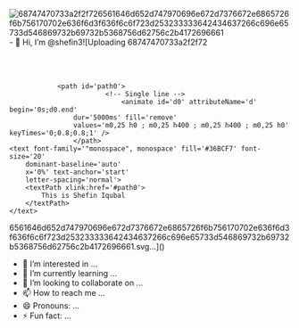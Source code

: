 ![68747470733a2f2f726561646d652d747970696e672d7376672e6865726f6b756170702e636f6d3f636f6c6f723d253233333642434637266c696e65733d546869732b69732b5368756d62756c2b4172696661](https://github.com/user-attachments/assets/a600aac3-ec5f-4d09-b224-771f5388e010)- 👋 Hi, I’m @shefin3![Uploading 68747470733a2f2f72<!-- https://github.com/DenverCoder1/readme-typing-svg/ -->
<svg xmlns='http://www.w3.org/2000/svg'
    xmlns:xlink='http://www.w3.org/1999/xlink'
    viewBox='0 0 400 50'
    style='background-color: #00000000;'
    width='400px' height='50px'>

    
                <path id='path0'>
                            <!-- Single line -->
                                <animate id='d0' attributeName='d' begin='0s;d0.end'
                    dur='5000ms' fill='remove'
                    values='m0,25 h0 ; m0,25 h400 ; m0,25 h400 ; m0,25 h0' keyTimes='0;0.8;0.8;1' />
                    </path>
    <text font-family='"monospace", monospace' fill='#36BCF7' font-size='20'
        dominant-baseline='auto'
        x='0%' text-anchor='start'
        letter-spacing='normal'>
        <textPath xlink:href='#path0'>
            This is Shefin Iqubal
        </textPath>
    </text>
</svg>
6561646d652d747970696e672d7376672e6865726f6b756170702e636f6d3f636f6c6f723d253233333642434637266c696e65733d546869732b69732b5368756d62756c2b4172696661.svg…]()

- 👀 I’m interested in ...
- 🌱 I’m currently learning ...
- 💞️ I’m looking to collaborate on ...
- 📫 How to reach me ...
- 😄 Pronouns: ...
- ⚡ Fun fact: ...

<!---
shefin3/shefin3 is a ✨ special ✨ repository because its `README.md` (this file) appears on your GitHub profile.
You can click the Preview link to take a look at your changes.
--->

